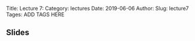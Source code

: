 Title: Lecture 7:
Category: lectures
Date: 2019-06-06
Author: 
Slug: lecture7
Tages: ADD TAGS HERE


## Slides
<!-- - [PDF | Lecture 1: Description]({attach}presentation/Lecture1_Data.pdf) -->